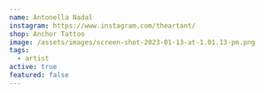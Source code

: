 ```yaml
---
name: Antonella Nadal
instagram: https://www.instagram.com/theartant/
shop: Anchor Tattoo
image: /assets/images/screen-shot-2023-01-13-at-1.01.13-pm.png
tags:
  - artist
active: true
featured: false
---
```

